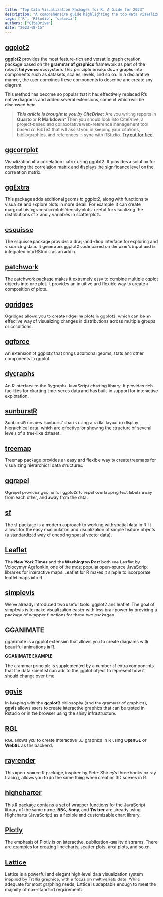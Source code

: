 ```yaml
---
title: "Top Data Visualization Packages for R: A Guide for 2023"
description: "A comprehensive guide highlighting the top data visualization packages available for R in 2023, showcasing their features, use cases, and unique capabilities."
tags: ["R", "RStudio", "dataviz"]
authors: ["CiteDrive"]
date: "2023-08-15"
---
```


## [ggplot2](https://ggplot2.tidyverse.org/)

**ggplot2** provides the most feature-rich and versatile graph creation package based on the **grammar of graphics** framework as part of the robust **tidyverse** ecosystem. This principle breaks down graphs into components such as datasets, scales, levels, and so on. In a declarative manner, the user combines these components to describe and create any diagram.


This method has become so popular that it has effectively replaced R’s native diagrams and added several extensions, some of which will be discussed here.

> **_This article is brought to you by CiteDrive:_** Are you writing reports in **Quarto** or **R Markdown**? Then you should look into CiteDrive, a project-based and collaborative web-reference management tool based on BibTeX that will assist you in keeping your citations, bibliographies, and references in sync with RStudio. [Try out for free](http://citedrive.com/).

## [ggcorrplot](https://github.com/kassambara/ggcorrplot)
Visualization of a correlation matrix using ggplot2. It provides a solution for reordering the correlation matrix and displays the significance level on the correlation matrix.

## [ggExtra](https://github.com/daattali/ggExtra)
This package adds additional geoms to ggplot2, along with functions to visualize and explore plots in more detail. For example, it can create marginal histograms/boxplots/density plots, useful for visualizing the distributions of x and y variables in scatterplots.

## [esquisse](https://dreamrs.github.io/esquisse/)
The esquisse package provides a drag-and-drop interface for exploring and visualizing data. It generates ggplot2 code based on the user's input and is integrated into RStudio as an addin.

## [patchwork](https://patchwork.data-imaginist.com/)
The patchwork package makes it extremely easy to combine multiple ggplot objects into one plot. It provides an intuitive and flexible way to create a composition of plots.

## [ggridges](https://wilkelab.org/ggridges/)
Ggridges allows you to create ridgeline plots in ggplot2, which can be an effective way of visualizing changes in distributions across multiple groups or conditions.

## [ggforce](https://ggforce.data-imaginist.com/)
An extension of ggplot2 that brings additional geoms, stats and other components to ggplot.

## [dygraphs](https://rstudio.github.io/dygraphs/)
An R interface to the Dygraphs JavaScript charting library. It provides rich facilities for charting time-series data and has built-in support for interactive exploration.

## [sunburstR](https://d3js.org/)
SunburstR creates ‘sunburst’ charts using a radial layout to display hierarchical data, which are effective for showing the structure of several levels of a tree-like dataset.

## [treemap](https://cran.r-project.org/web/packages/treemap/index.html)
Treemap package provides an easy and flexible way to create treemaps for visualizing hierarchical data structures.

## [ggrepel](https://ggrepel.slowkow.com/)
Ggrepel provides geoms for ggplot2 to repel overlapping text labels away from each other, and away from the data.

## [sf](https://r-spatial.github.io/sf/)
The sf package is a modern approach to working with spatial data in R. It allows for the easy manipulation and visualization of simple feature objects (a standardized way of encoding spatial vector data).


## [Leaflet](https://rstudio.github.io/leaflet/)

The **New York Times** and the **Washington Post** both use Leaflet by Volodymyr Agafonkin, one of the most popular open-source JavaScript libraries for interactive maps. Leaflet for R makes it simple to incorporate leaflet maps into R.

## [simplevis](https://statisticsnz.github.io/simplevis/)

We’ve already introduced two useful tools: ggplot2 and leaflet. The goal of simplevis is to make visualization easier with less brainpower by providing a package of wrapper functions for these two packages.

## [GGANIMATE](https://gganimate.com/articles/gganimate.html)

gganimate is a ggplot extension that allows you to create diagrams with beautiful animations in R.

**GGANIMATE EXAMPLE**

The grammar principle is supplemented by a number of extra components that the data scientist can add to the ggplot object to represent how it should change over time.

## [ggvis](https://ggvis.rstudio.com/)

In keeping with the **ggplot2** philosophy (and the grammar of graphics), **ggvis** allows users to create interactive graphics that can be tested in Rstudio or in the browser using the shiny infrastructure.

## [RGL](https://dmurdoch.github.io/rgl/)

RGL allows you to create interactive 3D graphics in R using **OpenGL** or **WebGL** as the backend.

## [rayrender](https://www.rayrender.net/)

This open-source R package, inspired by Peter Shirley’s three books on ray tracing, allows you to do the same thing when creating 3D scenes in R.

## [highcharter](https://jkunst.com/highcharter/)

This R package contains a set of wrapper functions for the JavaScript library of the same name. **BBC**, **Sony**, and **Twitter** are already using Highcharts (JavaScript) as a flexible and customizable chart library.

## [Plotly](https://plotly.com/r/)

The emphasis of Plotly is on interactive, publication-quality diagrams. There are examples for creating line charts, scatter plots, area plots, and so on.

## [Lattice](http://lattice.r-forge.r-project.org/)

Lattice is a powerful and elegant high-level data visualization system inspired by Trellis graphics, with a focus on multivariate data. While adequate for most graphing needs, Lattice is adaptable enough to meet the majority of non-standard requirements.
